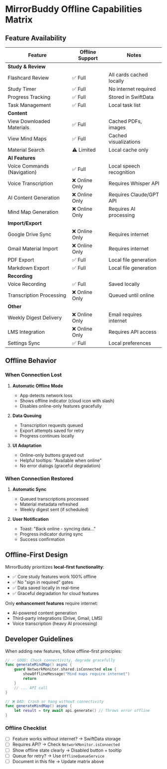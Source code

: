 # MirrorBuddy Offline Capabilities Matrix

## Feature Availability

| Feature | Offline Support | Notes |
|---------|----------------|-------|
| **Study & Review** | | |
| Flashcard Review | ✅ Full | All cards cached locally |
| Study Timer | ✅ Full | No internet required |
| Progress Tracking | ✅ Full | Stored in SwiftData |
| Task Management | ✅ Full | Local task list |
| **Content** | | |
| View Downloaded Materials | ✅ Full | Cached PDFs, images |
| View Mind Maps | ✅ Full | Cached visualizations |
| Material Search | ⚠️ Limited | Local cache only |
| **AI Features** | | |
| Voice Commands (Navigation) | ✅ Full | Local speech recognition |
| Voice Transcription | ❌ Online Only | Requires Whisper API |
| AI Content Generation | ❌ Online Only | Requires Claude/GPT API |
| Mind Map Generation | ❌ Online Only | Requires AI processing |
| **Import/Export** | | |
| Google Drive Sync | ❌ Online Only | Requires internet |
| Gmail Material Import | ❌ Online Only | Requires internet |
| PDF Export | ✅ Full | Local file generation |
| Markdown Export | ✅ Full | Local file generation |
| **Recording** | | |
| Voice Recording | ✅ Full | Saved locally |
| Transcription Processing | ❌ Online Only | Queued until online |
| **Other** | | |
| Weekly Digest Delivery | ❌ Online Only | Email requires internet |
| LMS Integration | ❌ Online Only | Requires API access |
| Settings Sync | ✅ Full | Local preferences |

## Offline Behavior

### When Connection Lost

1. **Automatic Offline Mode**
   - App detects network loss
   - Shows offline indicator (cloud icon with slash)
   - Disables online-only features gracefully

2. **Data Queuing**
   - Transcription requests queued
   - Export attempts saved for retry
   - Progress continues locally

3. **UI Adaptation**
   - Online-only buttons grayed out
   - Helpful tooltips: "Available when online"
   - No error dialogs (graceful degradation)

### When Connection Restored

1. **Automatic Sync**
   - Queued transcriptions processed
   - Material metadata refreshed
   - Weekly digest sent (if scheduled)

2. **User Notification**
   - Toast: "Back online - syncing data..."
   - Progress indicator during sync
   - Success confirmation

## Offline-First Design

MirrorBuddy prioritizes **local-first functionality**:

- ✅ Core study features work 100% offline
- ✅ No "sign in required" gates
- ✅ Data saved locally in real-time
- ✅ Graceful degradation for cloud features

Only **enhancement features** require internet:
- AI-powered content generation
- Third-party integrations (Drive, Gmail, LMS)
- Voice transcription (heavy AI processing)

## Developer Guidelines

When adding new features, follow offline-first principles:

```swift
// ✅ GOOD: Check connectivity, degrade gracefully
func generateMindMap() async {
    guard NetworkMonitor.shared.isConnected else {
        showOfflineMessage("Mind maps require internet")
        return
    }
    // ... API call
}

// ❌ BAD: Crash or hang without connectivity
func generateMindMap() async {
    let result = try await api.generate() // Throws error offline
}
```

### Offline Checklist

- [ ] Feature works without internet? → SwiftData storage
- [ ] Requires API? → Check `NetworkMonitor.isConnected`
- [ ] Show offline state clearly → Disabled button + tooltip
- [ ] Queue for retry? → Use `OfflineQueueService`
- [ ] Document in this file → Update matrix above
